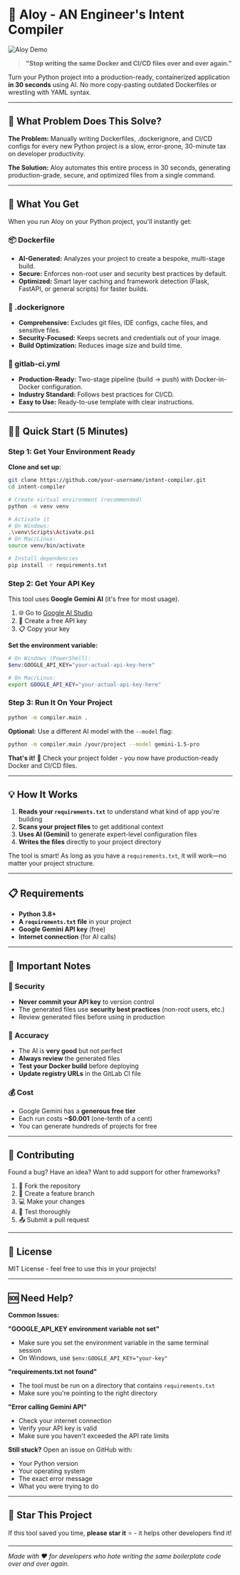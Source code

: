 
# 🚀 Aloy - AN Engineer's Intent Compiler

![Aloy Demo](assets/aloy-demo.gif)

> **"Stop writing the same Docker and CI/CD files over and over again."**

Turn your Python project into a production-ready, containerized application **in 30 seconds** using AI. No more copy-pasting outdated Dockerfiles or wrestling with YAML syntax.

---

## 🤔 What Problem Does This Solve?

**The Problem:** Manually writing Dockerfiles, .dockerignore, and CI/CD configs for every new Python project is a slow, error-prone, 30-minute tax on developer productivity.

**The Solution:** Aloy automates this entire process in 30 seconds, generating production-grade, secure, and optimized files from a single command.

---

## 🎯 What You Get

When you run Aloy on your Python project, you'll instantly get:

### 📦 Dockerfile
- **AI-Generated:** Analyzes your project to create a bespoke, multi-stage build.
- **Secure:** Enforces non-root user and security best practices by default.
- **Optimized:** Smart layer caching and framework detection (Flask, FastAPI, or general scripts) for faster builds.

### 🚫 .dockerignore
- **Comprehensive:** Excludes git files, IDE configs, cache files, and sensitive files.
- **Security-Focused:** Keeps secrets and credentials out of your image.
- **Build Optimization:** Reduces image size and build time.

### 🔄 gitlab-ci.yml
- **Production-Ready:** Two-stage pipeline (build → push) with Docker-in-Docker configuration.
- **Industry Standard:** Follows best practices for CI/CD.
- **Easy to Use:** Ready-to-use template with clear instructions.

---

## 🏃‍♂️ Quick Start (5 Minutes)

### Step 1: Get Your Environment Ready

**Clone and set up:**
```bash
git clone https://github.com/your-username/intent-compiler.git
cd intent-compiler

# Create virtual environment (recommended)
python -m venv venv

# Activate it
# On Windows:
.\venv\Scripts\Activate.ps1
# On Mac/Linux:
source venv/bin/activate

# Install dependencies
pip install -r requirements.txt
```

### Step 2: Get Your API Key

This tool uses **Google Gemini AI** (it's free for most usage). 

1. 🌐 Go to [Google AI Studio](https://aistudio.google.com/)
2. 🔑 Create a free API key
3. 📋 Copy your key

**Set the environment variable:**
```bash
# On Windows (PowerShell):
$env:GOOGLE_API_KEY="your-actual-api-key-here"

# On Mac/Linux:
export GOOGLE_API_KEY="your-actual-api-key-here"
```


### Step 3: Run It On Your Project

```bash
python -m compiler.main .
```

**Optional:**
Use a different AI model with the `--model` flag:
```bash
python -m compiler.main /your/project --model gemini-1.5-pro
```

**That's it!** 🎉 Check your project folder - you now have production-ready Docker and CI/CD files.

---

## 💡 How It Works

1. **Reads your `requirements.txt`** to understand what kind of app you're building
2. **Scans your project files** to get additional context
3. **Uses AI (Gemini)** to generate expert-level configuration files
4. **Writes the files** directly to your project directory

The tool is smart! As long as you have a `requirements.txt`, it will work—no matter your project structure.

---

## 📋 Requirements

- **Python 3.8+**
- **A `requirements.txt` file** in your project
- **Google Gemini API key** (free)
- **Internet connection** (for AI calls)

---

## 🚨 Important Notes

### 🔑 Security
- **Never commit your API key** to version control
- The generated files use **security best practices** (non-root users, etc.)
- Review generated files before using in production

### 🎯 Accuracy
- The AI is **very good** but not perfect
- **Always review** the generated files
- **Test your Docker build** before deploying
- **Update registry URLs** in the GitLab CI file

### 💰 Cost
- Google Gemini has a **generous free tier**
- Each run costs **~$0.001** (one-tenth of a cent)
- You can generate hundreds of projects for free

---

## 🤝 Contributing

Found a bug? Have an idea? Want to add support for other frameworks?

1. 🍴 Fork the repository
2. 🌿 Create a feature branch
3. 💻 Make your changes
4. 🧪 Test thoroughly
5. 📤 Submit a pull request

---

## 📄 License

MIT License - feel free to use this in your projects!

---

## 🆘 Need Help?

**Common Issues:**

**"GOOGLE_API_KEY environment variable not set"**
- Make sure you set the environment variable in the same terminal session
- On Windows, use `$env:GOOGLE_API_KEY="your-key"`

**"requirements.txt not found"**
- The tool must be run on a directory that contains `requirements.txt`
- Make sure you're pointing to the right directory

**"Error calling Gemini API"**
- Check your internet connection
- Verify your API key is valid
- Make sure you haven't exceeded the API rate limits

**Still stuck?** Open an issue on GitHub with:
- Your Python version
- Your operating system  
- The exact error message
- What you were trying to do

---

## 🌟 Star This Project

If this tool saved you time, **please star it** ⭐ - it helps other developers find it!

---

*Made with ❤️ for developers who hate writing the same boilerplate code over and over again.*
